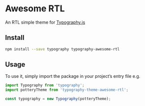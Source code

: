 # Awesome RTL

An RTL simple theme for [Typography.js](https://github.com/kyleamathews/typography.js)

## Install

```bash
npm install --save typography typography-awesome-rtl
```

## Usage

To use it, simply import the package in your project’s entry file e.g.

```javascript
import Typography from 'typography';
import potteryTheme from 'typography-theme-awesome-rtl';

const typography = new Typography(potteryTheme);
```
